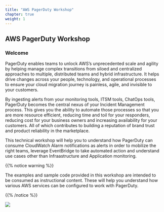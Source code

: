```yaml
---
title: "AWS PagerDuty Workshop"
chapter: true
weight: 1
---
```


## AWS PagerDuty Workshop

### Welcome

PagerDuty enables teams to unlock AWS’s unprecedented scale and agility by helping manage complex transitions from siloed and centralized approaches to multiple, distributed teams and hybrid infrastructure. It helps drive changes across your people, technology, and operational processes to ensure your cloud migration journey is painless, agile, and invisible to your customers.

By ingesting alerts from your monitoring tools, ITSM tools, ChatOps tools, PagerDuty becomes the central nexus of your Incident Management process. This gives you the ability to automate those processes so that you are more resource efficient, reducing time and toil for your responders, reducing cost for your business owners and increasing availability for your customers. All of which contributes to building a reputation of brand trust and product reliability in the marketplace.

This technical workshop will help you to understand how PagerDuty can consume CloudWatch Alarm notifications as alerts in order to mobilize the right teams, leverage EventBridge to take automated action and understand use cases other than Infraastructure and Application monitoring.

{{% notice warning %}}
<p style='text-align: left;'>
The examples and sample code provided in this workshop are intended to be consumed as instructional content. These will help you understand how various AWS services can be configured to work with PagerDuty.
</p>
{{% /notice %}}

<a href="https://aws.amazon.com/marketplace/pp/B07PZY3369?&trk=el_a134p000003yrYeAAI&trkCampaign=AWSMP_pdp_dev_x_dg&sc_channel=el&sc_campaign=el_awsmp_mult&sc_outcome=Marketplace" target="_blank"><img src="/images/pd-badge.png"></a>